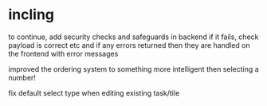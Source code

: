 # incling

to continue, add security checks and safeguards in backend if it fails, check payload is correct etc and if any errors returned then they are handled on the frontend with error messages

improved the ordering system to something more intelligent then selecting a number!

fix default select type when editing existing task/tile